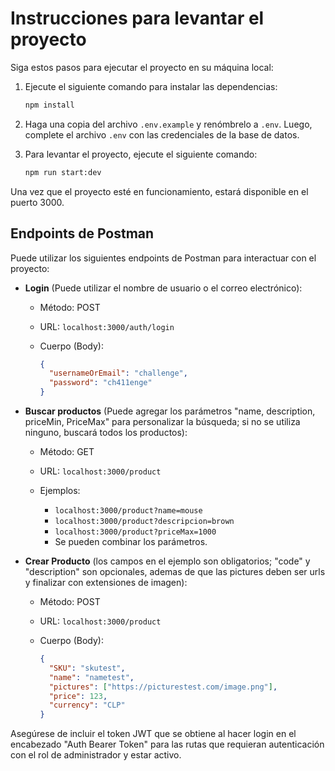 # Instrucciones para levantar el proyecto

Siga estos pasos para ejecutar el proyecto en su máquina local:

1. Ejecute el siguiente comando para instalar las dependencias:

   ```bash
   npm install
   ```

2. Haga una copia del archivo `.env.example` y renómbrelo a `.env`. Luego, complete el archivo `.env` con las credenciales de la base de datos.

3. Para levantar el proyecto, ejecute el siguiente comando:

   ```bash
   npm run start:dev
   ```

Una vez que el proyecto esté en funcionamiento, estará disponible en el puerto 3000.

## Endpoints de Postman

Puede utilizar los siguientes endpoints de Postman para interactuar con el proyecto:

- **Login** (Puede utilizar el nombre de usuario o el correo electrónico):

  - Método: POST
  - URL: `localhost:3000/auth/login`
  - Cuerpo (Body):

    ```json
    {
      "usernameOrEmail": "challenge",
      "password": "ch411enge"
    }
    ```

- **Buscar productos** (Puede agregar los parámetros "name, description, priceMin, PriceMax" para personalizar la búsqueda; si no se utiliza ninguno, buscará todos los productos):

  - Método: GET
  - URL: `localhost:3000/product`
  - Ejemplos:

    - `localhost:3000/product?name=mouse`
    - `localhost:3000/product?descripcion=brown`
    - `localhost:3000/product?priceMax=1000`
    - Se pueden combinar los parámetros.

- **Crear Producto** (los campos en el ejemplo son obligatorios; "code" y "description" son opcionales, ademas de que las pictures deben ser urls y finalizar con extensiones de imagen):

  - Método: POST
  - URL: `localhost:3000/product`
  - Cuerpo (Body):

    ```json
    {
      "SKU": "skutest",
      "name": "nametest",
      "pictures": ["https://picturestest.com/image.png"],
      "price": 123,
      "currency": "CLP"
    }
    ```

Asegúrese de incluir el token JWT que se obtiene al hacer login en el encabezado "Auth Bearer Token" para las rutas que requieran autenticación con el rol de administrador y estar activo.
